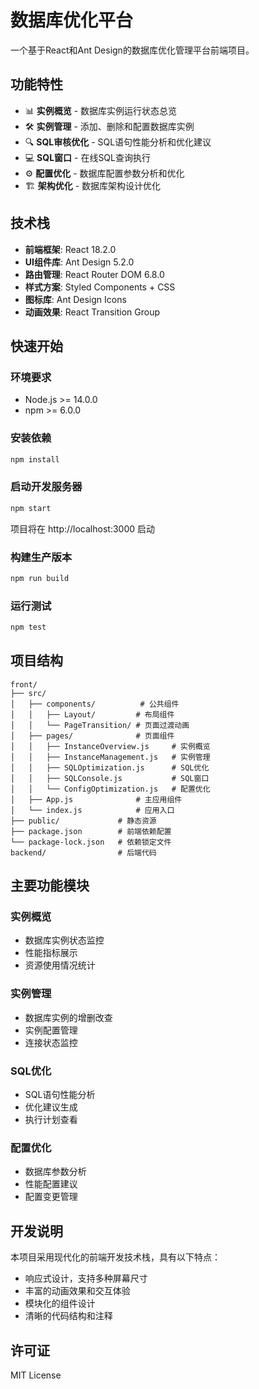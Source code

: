 # 数据库优化平台

一个基于React和Ant Design的数据库优化管理平台前端项目。

## 功能特性

- 📊 **实例概览** - 数据库实例运行状态总览
- 🛠️ **实例管理** - 添加、删除和配置数据库实例
- 🔍 **SQL审核优化** - SQL语句性能分析和优化建议
- 💻 **SQL窗口** - 在线SQL查询执行
- ⚙️ **配置优化** - 数据库配置参数分析和优化
- 🏗️ **架构优化** - 数据库架构设计优化

## 技术栈

- **前端框架**: React 18.2.0
- **UI组件库**: Ant Design 5.2.0
- **路由管理**: React Router DOM 6.8.0
- **样式方案**: Styled Components + CSS
- **图标库**: Ant Design Icons
- **动画效果**: React Transition Group

## 快速开始

### 环境要求

- Node.js >= 14.0.0
- npm >= 6.0.0

### 安装依赖

```bash
npm install
```

### 启动开发服务器

```bash
npm start
```

项目将在 http://localhost:3000 启动

### 构建生产版本

```bash
npm run build
```

### 运行测试

```bash
npm test
```

## 项目结构

```
front/
├── src/
│   ├── components/          # 公共组件
│   │   ├── Layout/         # 布局组件
│   │   └── PageTransition/ # 页面过渡动画
│   ├── pages/              # 页面组件
│   │   ├── InstanceOverview.js     # 实例概览
│   │   ├── InstanceManagement.js   # 实例管理
│   │   ├── SQLOptimization.js      # SQL优化
│   │   ├── SQLConsole.js           # SQL窗口
│   │   └── ConfigOptimization.js   # 配置优化
│   ├── App.js              # 主应用组件
│   └── index.js            # 应用入口
├── public/             # 静态资源
├── package.json        # 前端依赖配置
└── package-lock.json   # 依赖锁定文件
backend/                # 后端代码
```

## 主要功能模块

### 实例概览
- 数据库实例状态监控
- 性能指标展示
- 资源使用情况统计

### 实例管理
- 数据库实例的增删改查
- 实例配置管理
- 连接状态监控

### SQL优化
- SQL语句性能分析
- 优化建议生成
- 执行计划查看

### 配置优化
- 数据库参数分析
- 性能配置建议
- 配置变更管理

## 开发说明

本项目采用现代化的前端开发技术栈，具有以下特点：

- 响应式设计，支持多种屏幕尺寸
- 丰富的动画效果和交互体验
- 模块化的组件设计
- 清晰的代码结构和注释

## 许可证

MIT License